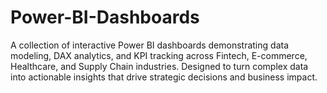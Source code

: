 # Power-BI-Dashboards
A collection of interactive Power BI dashboards demonstrating data modeling, DAX analytics, and KPI tracking across Fintech, E-commerce, Healthcare, and Supply Chain industries. Designed to turn complex data into actionable insights that drive strategic decisions and business impact.
